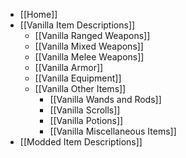 
- [[Home]]
- [[Vanilla Item Descriptions]]
  - [[Vanilla Ranged Weapons]]
  - [[Vanilla Mixed Weapons]]
  - [[Vanilla Melee Weapons]]
  - [[Vanilla Armor]]
  - [[Vanilla Equipment]]
  - [[Vanilla Other Items]]
    - [[Vanilla Wands and Rods]]
    - [[Vanilla Scrolls]]
    - [[Vanilla Potions]]
    - [[Vanilla Miscellaneous Items]]
- [[Modded Item Descriptions]]

